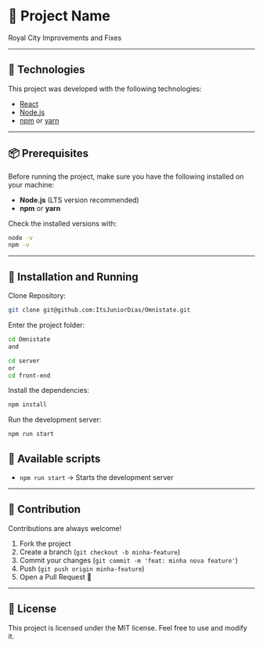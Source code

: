 # 📌 Project Name

Royal City Improvements and Fixes

---

## 🚀 Technologies

This project was developed with the following technologies:

- [React](https://reactjs.org/)
- [Node.js](https://nodejs.org/)
- [npm](https://www.npmjs.com/) or [yarn](https://yarnpkg.com/)

---

## 📦 Prerequisites

Before running the project, make sure you have the following installed on your machine:

- **Node.js** (LTS version recommended)
- **npm** or **yarn**

Check the installed versions with:

```bash
node -v
npm -v
```

---

## 🔧 Installation and Running

Clone Repository:

```bash
git clone git@github.com:ItsJuniorDias/Omnistate.git
```

Enter the project folder:

```bash
cd Omnistate
and

cd server
or
cd front-end
```

Install the dependencies:

```bash
npm install

```

Run the development server:

```bash
npm run start

```

## 📜 Available scripts

- `npm run start` → Starts the development server

---

## 🤝 Contribution

Contributions are always welcome!

1. Fork the project
2. Create a branch (`git checkout -b minha-feature`)
3. Commit your changes (`git commit -m 'feat: minha nova feature'`)
4. Push (`git push origin minha-feature`)
5. Open a Pull Request 🚀

---

## 📄 License

This project is licensed under the MIT license.
Feel free to use and modify it.
